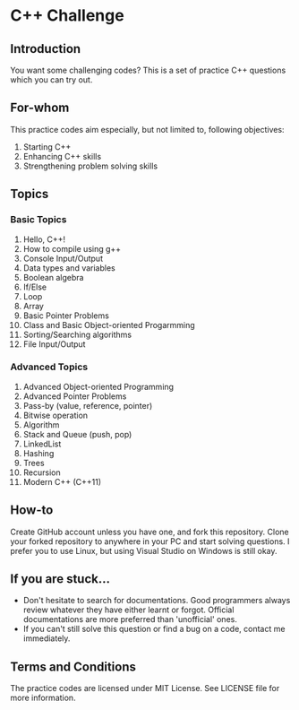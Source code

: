 # C++ Challenge
## Introduction
You want some challenging codes? This is a set of practice C++ questions which you can try out.

## For-whom
This practice codes aim especially, but not limited to, following objectives:
1. Starting C++
2. Enhancing C++ skills
3. Strengthening problem solving skills

## Topics
### Basic Topics
1. Hello, C++!
2. How to compile using g++
3. Console Input/Output
4. Data types and variables
5. Boolean algebra
6. If/Else
7. Loop
8. Array
9. Basic Pointer Problems
10. Class and Basic Object-oriented Progarmming
11. Sorting/Searching algorithms
12. File Input/Output

### Advanced Topics
1. Advanced Object-oriented Programming
2. Advanced Pointer Problems
3. Pass-by (value, reference, pointer)
4. Bitwise operation
5. Algorithm
6. Stack and Queue (push, pop)
7. LinkedList
8. Hashing
9. Trees
10. Recursion
11. Modern C++ (C++11)

## How-to
Create GitHub account unless you have one, and fork this repository. Clone your forked repository to anywhere in your PC and start solving questions. I prefer you to use Linux, but using Visual Studio on Windows is still okay.

## If you are stuck...
* Don't hesitate to search for documentations. Good programmers always review whatever they have either learnt or forgot. Official documentations are more preferred than 'unofficial' ones.
* If you can't still solve this question or find a bug on a code, contact me immediately.
 
## Terms and Conditions
The practice codes are licensed under MIT License. See LICENSE file for more information.
